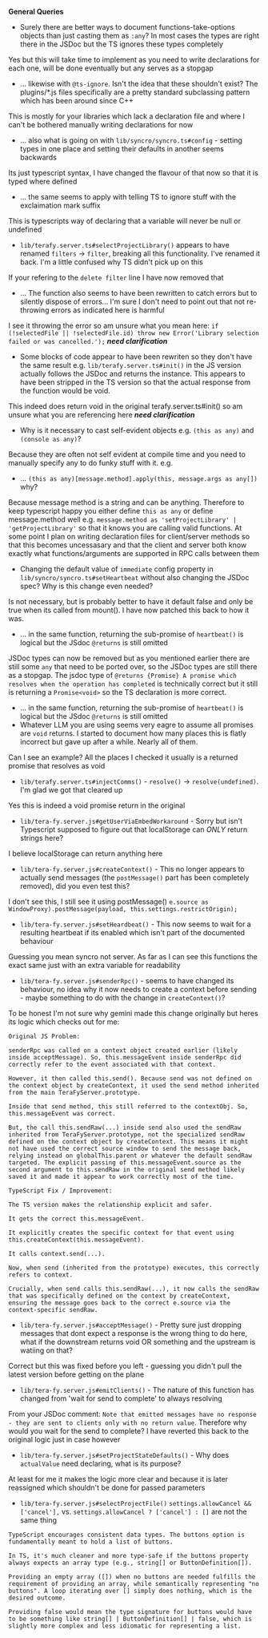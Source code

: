 **General Queries**

* Surely there are better ways to document functions-take-options objects than just casting them as `:any`? In most cases the types are right there in the JSDoc but the TS ignores these types completely

Yes but this will take time to implement as you need to write declarations for each one, will be done eventually but any serves as a stopgap

* ... likewise with `@ts-ignore`. Isn't the idea that these shouldn't exist? The plugins/*.js files specifically are a pretty standard subclassing pattern which has been around since C++

This is mostly for your libraries which lack a declaration file and where I can't be bothered manually writing declarations for now

* ... also what is going on with `lib/syncro/syncro.ts#config` - setting types in one place and setting their defaults in another seems backwards

Its just typescript syntax, I have changed the flavour of that now so that it is typed where defined

* ... the same seems to apply with telling TS to ignore stuff with the exclaimation mark suffix

This is typescripts way of declaring that a variable will never be null or undefined

* `lib/terafy.server.ts#selectProjectLibrary()` appears to have renamed `filters` -> `filter`, breaking all this functionality. I've renamed it back. I'm a little confused why TS didn't pick up on this

If your refering to the `delete filter` line I have now removed that

* ... The function also seems to have been rewritten to catch errors but to silently dispose of errors... I'm sure I don't need to point out that not re-throwing errors as indicated here is harmful

I see it throwing the error so am unsure what you mean here: `if (!selectedFile || !selectedFile.id) throw new Error('Library selection failed or was cancelled.');` ***need clarification***

* Some blocks of code appear to have been rewriten so they don't have the same result e.g. `lib/terafy.server.ts#init()` in the JS version actually follows the JSDoc and returns the instance. This appears to have been stripped in the TS version so that the actual response from the function would be void.

This indeed does return void in the original terafy.server.ts#init() so am unsure what you are referencing here ***need clarification***

* Why is it necessary to cast self-evident objects e.g. `(this as any)` and `(console as any)`?

Because they are often not self evident at compile time and you need to manually specify any to do funky stuff with it. e.g.

* ... `(this as any)[message.method].apply(this, message.args as any[])` why?

Because message method is a string and can be anything. Therefore to keep typescript happy you either define `this as any` or define message.method well e.g. `message.method as 'setProjectLibrary' | 'getProjectLibrary'` so that it knows you are calling valid functions. At some point I plan on writing declaration files for client/server methods so that this becomes uncessasary and that the client and server both know exactly what functions/arguments are supported in RPC calls between them

* Changing the default value of `immediate` config property in `lib/syncro/syncro.ts#setHeartbeat` without also changing the JSDoc spec? Why is this change even needed?

Is not necessary, but is probably better to have it default false and only be true when its called from mount(). I have now patched this back to how it was.

* ... in the same function, returning the sub-promise of `heartbeat()` is logical but the JSdoc `@returns` is still omitted

JSDoc types can now be removed but as you mentioned earlier there are still some `any` that need to be ported over, so the JSDoc types are still there as a stopgap. The jsdoc type of `@returns {Promise} A promise which resolves when the operation has completed` is technically correct but it still is returning a `Promise<void>` so the TS declaration is more correct.

* ... in the same function, returning the sub-promise of `heartbeat()` is logical but the JSdoc `@returns` is still omitted
* Whatever LLM you are using seems very eagre to assume all promises are `void` returns. I started to document how many places this is flatly incorrect but gave up after a while. Nearly all of them.

Can I see an example? All the places I checked it usually is a returned promise that resolves as void

* `lib/terafy.server.ts#injectComms()` - `resolve()` -> `resolve(undefined)`. I'm glad we got that cleared up

Yes this is indeed a void promise return in the original

* `lib/tera-fy.server.js#getUserViaEmbedWorkaround` - Sorry but isn't Typescript supposed to figure out that localStorage can _ONLY_ return strings here?

I believe localStorage can return anything here

* `lib/tera-fy.server.js#createContext()` - This no longer appears to actually send messages (the `postMessage()` part has been completely removed), did you even test this?

I don't see this, I still see it using postMessage() `e.source as WindowProxy).postMessage(payload, this.settings.restrictOrigin);`

* `lib/tera-fy.server.js#setHeardbeat()` - This now seems to wait for a resulting heartbeat if its enabled which isn't part of the documented behaviour

Guessing you mean syncro not server. As far as I can see this functions the exact same just with an extra variable for readability

* `lib/tera-fy.server.js#senderRpc()` - seems to have changed its behaviour, no idea why it now needs to create a context before sending - maybe something to do with the change in `createContext()`?

To be honest I'm not sure why gemini made this change originally but heres its logic which checks out for me:
```
Original JS Problem:

senderRpc was called on a context object created earlier (likely inside acceptMessage). So, this.messageEvent inside senderRpc did correctly refer to the event associated with that context.

However, it then called this.send(). Because send was not defined on the context object by createContext, it used the send method inherited from the main TeraFyServer.prototype.

Inside that send method, this still referred to the contextObj. So, this.messageEvent was correct.

But, the call this.sendRaw(...) inside send also used the sendRaw inherited from TeraFyServer.prototype, not the specialized sendRaw defined on the context object by createContext. This means it might not have used the correct source window to send the message back, relying instead on globalThis.parent or whatever the default sendRaw targeted. The explicit passing of this.messageEvent.source as the second argument to this.sendRaw in the original send method likely saved it and made it appear to work correctly most of the time.

TypeScript Fix / Improvement:

The TS version makes the relationship explicit and safer.

It gets the correct this.messageEvent.

It explicitly creates the specific context for that event using this.createContext(this.messageEvent).

It calls context.send(...).

Now, when send (inherited from the prototype) executes, this correctly refers to context.

Crucially, when send calls this.sendRaw(...), it now calls the sendRaw that was specifically defined on the context by createContext, ensuring the message goes back to the correct e.source via the context-specific sendRaw.
```

* `lib/tera-fy.server.js#acceptMessage()` - Pretty sure just dropping messages that dont expect a response is the wrong thing to do here, what if the downstream returns void OR something and the upstream is watiing on that?

Correct but this was fixed before you left - guessing you didn't pull the latest version before getting on the plane

* `lib/tera-fy.server.js#emitClients()` - The nature of this function has changed from 'wait for send to complete' to always resolving

From your JSDoc comment:
`Note that emitted messages have no response - they are sent to clients only with no return value`. Therefore why would you wait for the send to complete? I have reverted this back to the original logic just in case however

* `lib/tera-fy.server.js#setProjectStateDefaults()` - Why does `actualValue` need declaring, what is its purpose?

At least for me it makes the logic more clear and because it is later reassigned which shouldn't be done for passed parameters

* `lib/tera-fy.server.js#selectProjectFile()` `settings.allowCancel && ['cancel'],` vs. `settings.allowCancel ? ['cancel'] : []` are not the same thing

```
TypeScript encourages consistent data types. The buttons option is fundamentally meant to hold a list of buttons.

In TS, it's much cleaner and more type-safe if the buttons property always expects an array type (e.g., string[] or ButtonDefinition[]).

Providing an empty array ([]) when no buttons are needed fulfills the requirement of providing an array, while semantically representing "no buttons". A loop iterating over [] simply does nothing, which is the desired outcome.

Providing false would mean the type signature for buttons would have to be something like string[] | ButtonDefinition[] | false, which is slightly more complex and less idiomatic for representing a list.
```